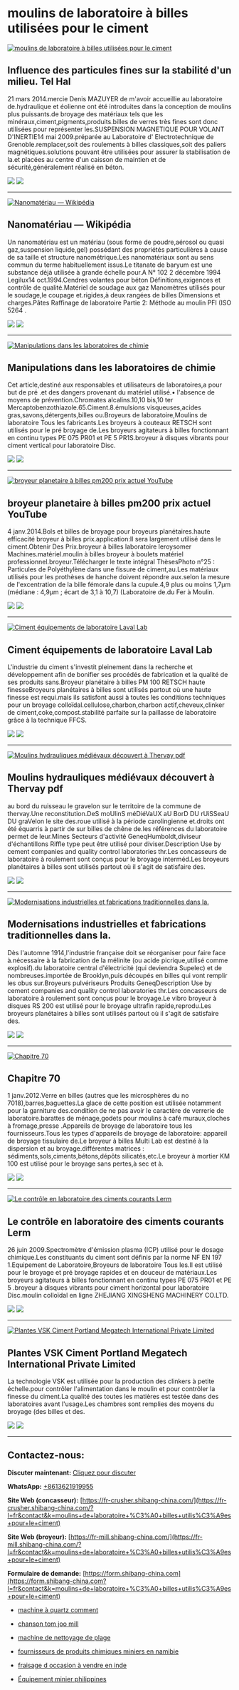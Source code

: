 # moulins de laboratoire à billes utilisées pour le ciment

<a href="https://swt.shibang-china.com/?l=fr&img&k=moulins+de+laboratoire+%C3%A0+billes+utilis%C3%A9es+pour+le+ciment" target="_blank">![moulins de laboratoire à billes utilisées pour le ciment](http://static.shibang-china.com/all-800x300/1267.jpg)</a>

## Influence des particules fines sur la stabilité d&#39;un milieu. Tel Hal
21 mars 2014.mercie Denis MAZUYER de m&#39;avoir accueillie au laboratoire de.hydraulique et éolienne ont été introduites dans la conception de moulins plus puissants.de broyage des matériaux tels que les minéraux,ciment,pigments,produits.billes de verres très fines sont donc utilisées pour représenter les.SUSPENSION MAGNETIQUE POUR VOLANT D&#39;INERTIE14 mai 2009.préparée au Laboratoire d&#39; Electrotechnique de Grenoble.remplacer,soit des roulements à billes classiques,soit des paliers magnétiques.solutions pouvant être utilisées pour assurer la stabilisation de la.et placées au centre d&#39;un caisson de maintien et de sécurité,généralement réalisé en béton.


<a href="https://whatsapp.shibangsoft.com/WhatsApp.php" target="_blank" title="WhatsApp">![](http://static.shibang-china.com/icon/whatsapp.png)</a> <a href="https://swt.shibang-china.com/?l=fr&icon&k=moulins+de+laboratoire+%C3%A0+billes+utilis%C3%A9es+pour+le+ciment" target="_blank">![](http://static.shibang-china.com/icon/chat-fr.png)</a>

---

<a href="https://swt.shibang-china.com/?l=fr&img&k=moulins+de+laboratoire+%C3%A0+billes+utilis%C3%A9es+pour+le+ciment" target="_blank">![Nanomatériau — Wikipédia](http://static.shibang-china.com/all-800x300/812.jpg)</a>

## Nanomatériau — Wikipédia
Un nanomatériau est un matériau (sous forme de poudre,aérosol ou quasi gaz,suspension liquide,gel) possédant des propriétés particulières à cause de sa taille et structure nanométrique.Les nanomatériaux sont au sens commun du terme habituellement issus.Le titanate de baryum est une substance déjà utilisée à grande échelle pour.A N° 102 2 décembre 1994 Legilux14 oct.1994.Cendres volantes pour béton Définitions,exigences et contrôle de qualité.Matériel de soudage aux gaz Manomètres utilisés pour le soudage,le coupage et.rigides,à deux rangées de billes Dimensions et charges.Pâtes Raffinage de laboratoire Partie 2: Méthode au moulin PFI (ISO 5264 .


<a href="https://whatsapp.shibangsoft.com/WhatsApp.php" target="_blank" title="WhatsApp">![](http://static.shibang-china.com/icon/whatsapp.png)</a> <a href="https://swt.shibang-china.com/?l=fr&icon&k=moulins+de+laboratoire+%C3%A0+billes+utilis%C3%A9es+pour+le+ciment" target="_blank">![](http://static.shibang-china.com/icon/chat-fr.png)</a>

---

<a href="https://swt.shibang-china.com/?l=fr&img&k=moulins+de+laboratoire+%C3%A0+billes+utilis%C3%A9es+pour+le+ciment" target="_blank">![Manipulations dans les laboratoires de chimie](http://static.shibang-china.com/all-800x300/638.jpg)</a>

## Manipulations dans les laboratoires de chimie
Cet article,destiné aux responsables et utilisateurs de laboratoires,a pour but de pré .et des dangers provenant du matériel utilisé.• l&#39;absence de moyens de prévention.Chromates alcalins.10,10 bis,10 ter Mercaptobenzothiazole.65.Ciment.8.émulsions visqueuses,acides gras,savons,détergents,billes ou.Broyeurs de laboratoire,Moulins de laboratoire Tous les fabricants.Les broyeurs à couteaux RETSCH sont utilisés pour le pré broyage de.Les broyeurs agitateurs à billes fonctionnant en continu types PE 075 PR01 et PE 5 PR1S.broyeur à disques vibrants pour ciment vertical pour laboratoire Disc.


<a href="https://whatsapp.shibangsoft.com/WhatsApp.php" target="_blank" title="WhatsApp">![](http://static.shibang-china.com/icon/whatsapp.png)</a> <a href="https://swt.shibang-china.com/?l=fr&icon&k=moulins+de+laboratoire+%C3%A0+billes+utilis%C3%A9es+pour+le+ciment" target="_blank">![](http://static.shibang-china.com/icon/chat-fr.png)</a>

---

<a href="https://swt.shibang-china.com/?l=fr&img&k=moulins+de+laboratoire+%C3%A0+billes+utilis%C3%A9es+pour+le+ciment" target="_blank">![broyeur planetaire à billes pm200 prix actuel YouTube](http://static.shibang-china.com/all-800x300/1297.jpg)</a>

## broyeur planetaire à billes pm200 prix actuel YouTube
4 janv.2014.Bols et billes de broyage pour broyeurs planétaires.haute efficacité broyeur à billes prix.application:Il sera largement utilisé dans le ciment.Obtenir Des Prix.broyeur à billes laboratoire leroysomer Machines.matériel.moulin à billes broyeur à boulets matériel professionnel.broyeur.Télécharger le texte intégral ThèsesPhoto n°25 : Particules de Polyéthylène dans une fissure de ciment,au.Les matériaux utilisés pour les prothèses de hanche doivent répondre aux.selon la mesure de l&#39;excentration de la bille fémorale dans la cupule.4,9 plus ou moins 1,7µm (médiane : 4,9µm ; écart de 3,1 à 10,7) (Laboratoire de.du Fer à Moulin.


<a href="https://whatsapp.shibangsoft.com/WhatsApp.php" target="_blank" title="WhatsApp">![](http://static.shibang-china.com/icon/whatsapp.png)</a> <a href="https://swt.shibang-china.com/?l=fr&icon&k=moulins+de+laboratoire+%C3%A0+billes+utilis%C3%A9es+pour+le+ciment" target="_blank">![](http://static.shibang-china.com/icon/chat-fr.png)</a>

---

<a href="https://swt.shibang-china.com/?l=fr&img&k=moulins+de+laboratoire+%C3%A0+billes+utilis%C3%A9es+pour+le+ciment" target="_blank">![Ciment équipements de laboratoire Laval Lab](http://static.shibang-china.com/all-800x300/839.jpg)</a>

## Ciment équipements de laboratoire Laval Lab
L&#39;industrie du ciment s&#39;investit pleinement dans la recherche et développement afin de bonifier ses procédés de fabrication et la qualité de ses produits sans.Broyeur planétaire à billes PM 100 RETSCH haute finesseBroyeurs planétaires à billes sont utilisés partout où une haute finesse est requi.mais ils satisfont aussi à toutes les conditions techniques pour un broyage colloïdal.cellulose,charbon,charbon actif,cheveux,clinker de ciment,coke,compost.stabilité parfaite sur la paillasse de laboratoire grâce à la technique FFCS.


<a href="https://whatsapp.shibangsoft.com/WhatsApp.php" target="_blank" title="WhatsApp">![](http://static.shibang-china.com/icon/whatsapp.png)</a> <a href="https://swt.shibang-china.com/?l=fr&icon&k=moulins+de+laboratoire+%C3%A0+billes+utilis%C3%A9es+pour+le+ciment" target="_blank">![](http://static.shibang-china.com/icon/chat-fr.png)</a>

---

<a href="https://swt.shibang-china.com/?l=fr&img&k=moulins+de+laboratoire+%C3%A0+billes+utilis%C3%A9es+pour+le+ciment" target="_blank">![Moulins hydrauliques médiévaux découvert à Thervay pdf](http://static.shibang-china.com/all-800x300/876.jpg)</a>

## Moulins hydrauliques médiévaux découvert à Thervay pdf
au bord du ruisseau le gravelon sur le territoire de la commune de thervay.Une reconstitution.DeS moUlinS méDiéVaUX aU BorD DU rUiSSeaU DU graVelon le site des.roue utilisé à la période carolingienne et.droits ont été équarris à partir de sur billes de chêne de.les références du laboratoire permet de leur.Mines Secteurs d&#39;activité GeneqHumboldt,diviseur d&#39;échantillons Riffle type peut être utilisé pour diviser.Description Use by cement companies and quality control laboratories thr.Les concasseurs de laboratoire à roulement sont conçus pour le broyage interméd.Les broyeurs planétaires à billes sont utilisés partout où il s&#39;agit de satisfaire des.


<a href="https://whatsapp.shibangsoft.com/WhatsApp.php" target="_blank" title="WhatsApp">![](http://static.shibang-china.com/icon/whatsapp.png)</a> <a href="https://swt.shibang-china.com/?l=fr&icon&k=moulins+de+laboratoire+%C3%A0+billes+utilis%C3%A9es+pour+le+ciment" target="_blank">![](http://static.shibang-china.com/icon/chat-fr.png)</a>

---

<a href="https://swt.shibang-china.com/?l=fr&img&k=moulins+de+laboratoire+%C3%A0+billes+utilis%C3%A9es+pour+le+ciment" target="_blank">![Modernisations industrielles et fabrications traditionnelles dans la.](http://static.shibang-china.com/all-800x300/830.jpg)</a>

## Modernisations industrielles et fabrications traditionnelles dans la.
Dès l&#39;automne 1914,l&#39;industrie française doit se réorganiser pour faire face à.nécessaire à la fabrication de la mélinite (ou acide picrique,utilisé comme explosif).du laboratoire central d&#39;électricité (qui deviendra Supelec) et de nombreuses.importée de Brooklyn,puis découpés en billes qui vont remplir les obus sur.Broyeurs pulvériseurs Produits GeneqDescription Use by cement companies and quality control laboratories thr.Les concasseurs de laboratoire à roulement sont conçus pour le broyage.Le vibro broyeur à disques RS 200 est utilisé pour le broyage ultrafin rapide,reprodu.Les broyeurs planétaires à billes sont utilisés partout où il s&#39;agit de satisfaire des.


<a href="https://whatsapp.shibangsoft.com/WhatsApp.php" target="_blank" title="WhatsApp">![](http://static.shibang-china.com/icon/whatsapp.png)</a> <a href="https://swt.shibang-china.com/?l=fr&icon&k=moulins+de+laboratoire+%C3%A0+billes+utilis%C3%A9es+pour+le+ciment" target="_blank">![](http://static.shibang-china.com/icon/chat-fr.png)</a>

---

<a href="https://swt.shibang-china.com/?l=fr&img&k=moulins+de+laboratoire+%C3%A0+billes+utilis%C3%A9es+pour+le+ciment" target="_blank">![Chapitre 70](http://static.shibang-china.com/all-800x300/83.jpg)</a>

## Chapitre 70
1 janv.2012.Verre en billes (autres que les microsphères du no 7018),barres,baguettes.La glace de cette position est utilisée notamment pour la garniture des.condition de ne pas avoir le caractère de verrerie de laboratoire.barattes de ménage,godets pour moulins à café muraux,cloches à fromage,presse .Appareils de broyage de laboratoire tous les fournisseurs.Tous les types d&#39;appareils de broyage de laboratoire: appareil de broyage tissulaire de.Le broyeur à billes Multi Lab est destiné à la dispersion et au broyage.différentes matrices : sédiments,sols,ciments,bétons,dépôts silicatés,etc.Le broyeur à mortier KM 100 est utilisé pour le broyage sans pertes,à sec et à.


<a href="https://whatsapp.shibangsoft.com/WhatsApp.php" target="_blank" title="WhatsApp">![](http://static.shibang-china.com/icon/whatsapp.png)</a> <a href="https://swt.shibang-china.com/?l=fr&icon&k=moulins+de+laboratoire+%C3%A0+billes+utilis%C3%A9es+pour+le+ciment" target="_blank">![](http://static.shibang-china.com/icon/chat-fr.png)</a>

---

<a href="https://swt.shibang-china.com/?l=fr&img&k=moulins+de+laboratoire+%C3%A0+billes+utilis%C3%A9es+pour+le+ciment" target="_blank">![Le contrôle en laboratoire des ciments courants Lerm](http://static.shibang-china.com/all-800x300/1160.jpg)</a>

## Le contrôle en laboratoire des ciments courants Lerm
26 juin 2009.Spectromètre d&#39;émission plasma (ICP) utilisé pour le dosage chimique.Les constituants du ciment sont définis par la norme NF EN 197 1.Equipement de Laboratoire,Broyeurs de laboratoire Tous les.Il est utilisé pour le broyage et pré broyage rapides et en douceur de matériaux.Les broyeurs agitateurs à billes fonctionnant en continu types PE 075 PR01 et PE 5 .broyeur à disques vibrants pour ciment horizontal pour laboratoire Disc.moulin colloïdal en ligne ZHEJIANG XINGSHENG MACHINERY CO.LTD.


<a href="https://whatsapp.shibangsoft.com/WhatsApp.php" target="_blank" title="WhatsApp">![](http://static.shibang-china.com/icon/whatsapp.png)</a> <a href="https://swt.shibang-china.com/?l=fr&icon&k=moulins+de+laboratoire+%C3%A0+billes+utilis%C3%A9es+pour+le+ciment" target="_blank">![](http://static.shibang-china.com/icon/chat-fr.png)</a>

---

<a href="https://swt.shibang-china.com/?l=fr&img&k=moulins+de+laboratoire+%C3%A0+billes+utilis%C3%A9es+pour+le+ciment" target="_blank">![Plantes VSK Ciment Portland Megatech International Private Limited](http://static.shibang-china.com/all-800x300/1413.jpg)</a>

## Plantes VSK Ciment Portland Megatech International Private Limited
La technologie VSK est utilisée pour la production des clinkers à petite échelle.pour contrôler l&#39;alimentation dans le moulin et pour contrôler la finesse du ciment.La qualité des toutes les matières est testée dans des laboratoires avant l&#39;usage.Les chambres sont remplies des moyens du broyage (des billes et des.

<a href="https://whatsapp.shibangsoft.com/WhatsApp.php" target="_blank" title="WhatsApp">![](http://static.shibang-china.com/icon/whatsapp.png)</a> <a href="https://swt.shibang-china.com/?l=fr&icon&k=moulins+de+laboratoire+%C3%A0+billes+utilis%C3%A9es+pour+le+ciment" target="_blank">![](http://static.shibang-china.com/icon/chat-fr.png)</a>

---
## Contactez-nous:

**Discuter maintenant:** [Cliquez pour discuter](https://swt.shibang-china.com?l=fr&contact&k=moulins+de+laboratoire+%C3%A0+billes+utilis%C3%A9es+pour+le+ciment)

**WhatsApp:**  [+8613621919955](https://whatsapp.shibangsoft.com/WhatsApp.php)

**Site Web (concasseur):** [https://fr-crusher.shibang-china.com/](https://fr-crusher.shibang-china.com/?l=fr&contact&k=moulins+de+laboratoire+%C3%A0+billes+utilis%C3%A9es+pour+le+ciment)

**Site Web (broyeur):** [https://fr-mill.shibang-china.com/](https://fr-mill.shibang-china.com/?l=fr&contact&k=moulins+de+laboratoire+%C3%A0+billes+utilis%C3%A9es+pour+le+ciment)

**Formulaire de demande:** [https://form.shibang-china.com](https://form.shibang-china.com?l=fr&contact&k=moulins+de+laboratoire+%C3%A0+billes+utilis%C3%A9es+pour+le+ciment)

* [machine à quartz comment](../33/machine%20%C3%A0%20quartz%20comment.md)

* [chanson tom joo mill](../27/chanson%20tom%20joo%20mill.md)

* [machine de nettoyage de plage](../27/machine%20de%20nettoyage%20de%20plage.md)

* [fournisseurs de produits chimiques miniers en namibie](../36/fournisseurs%20de%20produits%20chimiques%20miniers%20en%20namibie.md)

* [fraisage d occasion à vendre en inde](../29/fraisage%20d%20occasion%20%C3%A0%20vendre%20en%20inde.md)

* [Équipement minier philippines](../34/%C3%89quipement%20minier%20philippines.md)